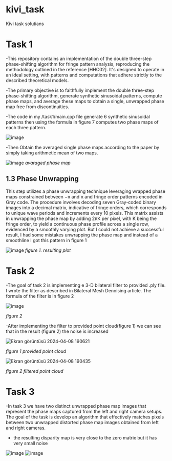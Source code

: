 # kivi_task
Kivi task solutians

# Task 1
-This repository contains an implementation of the double three-step phase-shifting algorithm for fringe pattern analysis, reproducing the methodology outlined in the reference [HHC02]. It's designed to operate in an ideal setting, with patterns and computations that adhere strictly to the described theoretical models.

-The primary objective is to faithfully implement the double three-step phase-shifting algorithm, generate synthetic sinusoidal patterns, compute phase maps, and average these maps to obtain a single, unwrapped phase map free from discontinuities.

-The code in my /task1/main.cpp file generate 6 synthetic sinusoidal patterns then using the formula in figure 7 computes two phase maps of each three pattern.

![image](https://github.com/Sametatak/kivi_task/assets/50046275/62dbb1f4-5aae-4d79-aa87-c5a30a1b82cc)

-Then Obtain the averaged single phase maps according to the paper by simply taking arithmetic mean of two maps.

![image](https://github.com/Sametatak/kivi_task/assets/50046275/3cd36da2-2f2b-4ce1-a8c4-5deaa826d237)
 _avaraged phase map_

 1.3 Phase Unwrapping
 -
This step utilizes a phase unwrapping technique leveraging wrapped phase maps constrained between −π and π and fringe order patterns encoded in Gray code. The procedure involves decoding seven Gray-coded binary images into a decimal matrix, indicative of fringe orders, which corresponds to unique wave periods and increments every 10 pixels. This matrix assists in unwrapping the phase map by adding 2πK per pixel, with K being the fringe order, to yield a continuous phase profile across a single row, evidenced by a smoothly varying plot. But I could not achieve a successful result, I had some mistakes unwrapping the phase map and instead of a smoothline I got this pattern in figure 1

![image](https://github.com/Sametatak/kivi_task/assets/50046275/7af92d67-c557-4654-944f-c22a45ca80b7)
_figure 1. resulting plot_
# Task 2
-The goal of task 2 is implementing e 3-D bilateral filter to provided .ply file. I wrote the filter as described in Bilateral Mesh Denoising article. The formula of the filter is in figure 2 

![image](https://github.com/Sametatak/kivi_task/assets/50046275/4527ec5c-b8db-4745-b879-651b8b735725)

_figure 2_

-After implementing the filter to provided point cloud(figure 1) we can see that in the result (figure 2) the noise is increased

![Ekran görüntüsü 2024-04-08 190621](https://github.com/Sametatak/kivi_task/assets/50046275/14954651-f951-4ab2-9a2c-ecfb11a77e17)

_figure 1 provided point cloud_

![Ekran görüntüsü 2024-04-08 190435](https://github.com/Sametatak/kivi_task/assets/50046275/8f05071d-aa79-4d1f-977c-3d4a52ef90c9)

_figure 2 filtered point cloud_



# Task 3 
-In task 3 we have  two distinct unwrapped phase map images that represent the phase maps captured from the left and right camera setups. The goal of the task is develop an algorithm that effectively matches pixels between two unwrapped distorted phase map images obtained from left and right cameras.

- the resulting disparity map is very close to the zero matrix but it has very small noise

![image](https://github.com/Sametatak/kivi_task/assets/50046275/283f7b5d-41ea-4740-8609-a7aafd9ab72f)
![image](https://github.com/Sametatak/kivi_task/assets/50046275/589dfb1f-614c-4db8-b36c-dd96ad26e97f)



